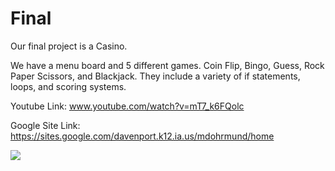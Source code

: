 # Final

Our final project is a Casino.

We have a menu board and 5 different games. Coin Flip, Bingo, Guess, Rock Paper Scissors, and Blackjack. They include a variety of if statements, loops, and scoring systems.

Youtube Link: www.youtube.com/watch?v=mT7_k6FQolc

Google Site Link: https://sites.google.com/davenport.k12.ia.us/mdohrmund/home

<img src="Final FlowChart2.jpg">
